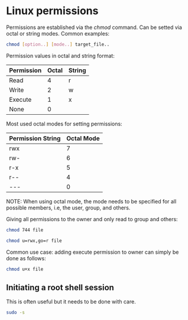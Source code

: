 # Linux permissions

Permissions are established via the *chmod* command. Can be setted via octal or
string modes. Common examples:

```bash
chmod [option..] [mode..] target_file..
```

Permission values in octal and string format:

| Permission | Octal | String |
| ---------- | ----- | ------ |
| Read       | 4     | r      |
| Write      | 2     | w      |
| Execute    | 1     | x      |
| None       | 0     |        |

Most used octal modes for setting permissions:

| Permission String | Octal Mode |
| ----------------- | ---------- |
| rwx               | 7          |
| rw-               | 6          |
| r-x               | 5          |
| r--               | 4          |
| ---               | 0          |

NOTE: When using octal mode, the mode needs to be specified for all possible
members, i.e, the user, group, and others.

Giving all permissions to the owner and only read to group and others:

```bash
chmod 744 file

chmod u=rwx,go=r file
```

Common use case: adding execute permission to owner can simply be done as
follows:

```bash
chmod u+x file
```

## Initiating a root shell session

This is often useful but it needs to be done with care.

```bash
sudo -s
```
